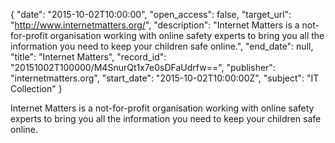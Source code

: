 {
  "date": "2015-10-02T10:00:00", 
  "open_access": false, 
  "target_url": "http://www.internetmatters.org/", 
  "description": "Internet Matters is a not-for-profit organisation working with online safety experts to bring you all the information you need to keep your children safe online.", 
  "end_date": null, 
  "title": "Internet Matters", 
  "record_id": "20151002T100000/M4SnurQt1x7e0sDFaUdrfw==", 
  "publisher": "internetmatters.org", 
  "start_date": "2015-10-02T10:00:00Z", 
  "subject": "IT Collection"
}

Internet Matters is a not-for-profit organisation working with online safety experts to bring you all the information you need to keep your children safe online.